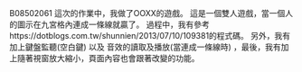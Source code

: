 B08502061
這次的作業中，我做了OOXX的遊戲。
這是一個雙人遊戲，當一個人的圖示在九宮格內連成一條線就贏了。
過程中，我有參考https://dotblogs.com.tw/shunnien/2013/07/10/109381的程式碼。
另外，我有加上鍵盤監聽(空白鍵) 以及 音效的讀取及播放(當連成一條線時) ，最後，我有加上隨著視窗放大縮小，頁面內容也會跟著改變的功能。


